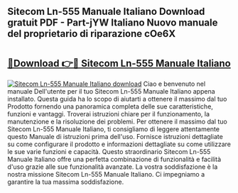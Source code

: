 ## Sitecom Ln-555 Manuale Italiano Download gratuit PDF - Part-jYW Italiano Nuovo manuale del proprietario di riparazione cOe6X

# <h2><a href="http://dfabil.blite.top/?on=Sitecom+Ln-555+Manuale+Italiano">🔗Download 👉🔴 Sitecom Ln-555 Manuale Italiano</a></h2>

[![Sitecom Ln-555 Manuale Italiano download](https://i.imgur.com/lujVjoI.png)](http://dfabil.blite.top/?on=Sitecom+Ln-555+Manuale+Italiano)
Ciao e benvenuto nel manuale Dell'utente per il tuo Sitecom Ln-555 Manuale Italiano appena installato. Questa guida ha lo scopo di aiutarti a ottenere il massimo dal tuo Prodotto fornendo una panoramica completa delle sue caratteristiche, funzioni e vantaggi. Troverai istruzioni chiare per il funzionamento, la manutenzione e la risoluzione dei problemi. Per ottenere il massimo dal tuo Sitecom Ln-555 Manuale Italiano, ti consigliamo di leggere attentamente questo Manuale di istruzioni prima dell'uso. Fornisce istruzioni dettagliate su come configurare il prodotto e informazioni dettagliate su come utilizzare le sue varie funzioni e capacità. Questo straordinario Sitecom Ln-555 Manuale Italiano offre una perfetta combinazione di funzionalità e facilità d'uso grazie alle sue funzionalità avanzate. La vostra soddisfazione è la nostra missione Sitecom Ln-555 Manuale Italiano. Ci impegniamo a garantire la tua massima soddisfazione.
